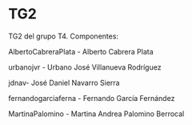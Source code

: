 # TG2
TG2 del grupo T4. Componentes:

AlbertoCabreraPlata - Alberto Cabrera Plata

urbanojvr - Urbano José Villanueva Rodríguez

jdnav- José Daniel Navarro Sierra

fernandogarciaferna - Fernando García Fernández

MartinaPalomino - Martina Andrea Palomino Berrocal

